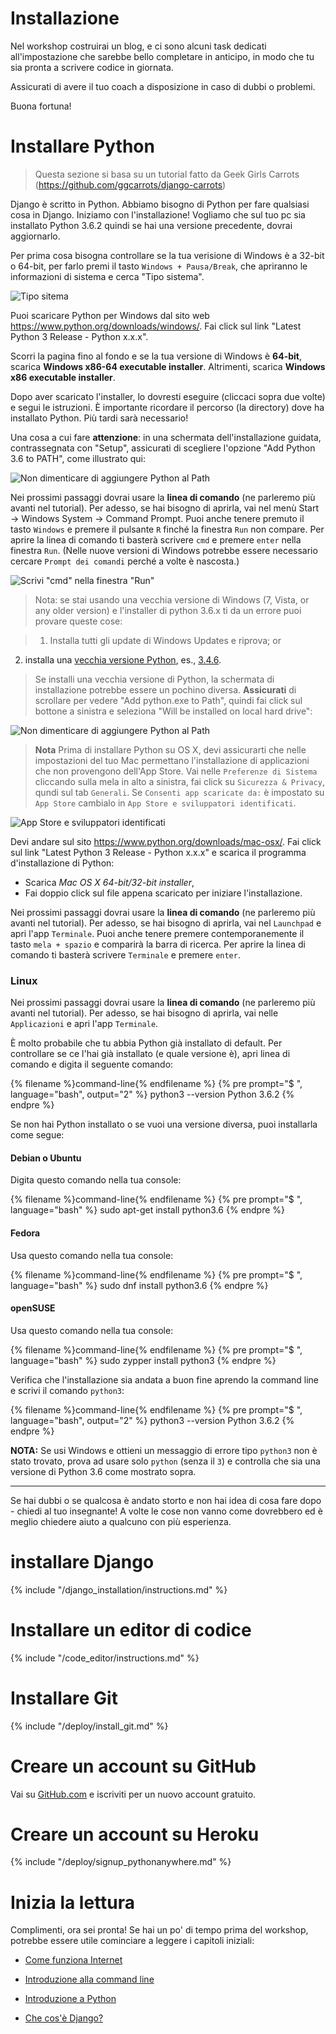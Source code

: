 # Installazione

Nel workshop costruirai un blog, e ci sono alcuni task dedicati all'impostazione che sarebbe bello completare in anticipo, in modo che tu sia pronta a scrivere codice in giornata.

Assicurati di avere il tuo coach a disposizione in caso di dubbi o problemi.

Buona fortuna!

# Installare Python

> Questa sezione si basa su un tutorial fatto da Geek Girls Carrots (https://github.com/ggcarrots/django-carrots)

Django è scritto in Python. Abbiamo bisogno di Python per fare qualsiasi cosa in Django. Iniziamo con l'installazione! Vogliamo che sul tuo pc sia installato Python 3.6.2 quindi se hai una versione precedente, dovrai aggiornarlo.

<!--sec data-title="Windows" data-id="python_windows" data-collapse=true ces-->

Per prima cosa bisogna controllare se la tua verisione di Windows è a 32-bit o 64-bit, per farlo premi il tasto `Windows + Pausa/Break`, che apriranno le informazioni di sistema e cerca "Tipo sistema". 

![Tipo sitema](/installation/images/sistemtype.jpg)

Puoi scaricare Python per Windows dal sito web https://www.python.org/downloads/windows/. Fai click sul link "Latest Python 3 Release - Python x.x.x". 

Scorri la pagina fino al fondo e se la tua versione di Windows è **64-bit**, scarica **Windows x86-64 executable installer**. Altrimenti, scarica **Windows x86 executable installer**.

Dopo aver scaricato l'installer, lo dovresti eseguire (cliccaci sopra due volte) e segui le istruzioni. È importante ricordare il percorso (la directory) dove ha installato Python. Più tardi sarà necessario!

Una cosa a cui fare **attenzione**: in una schermata dell'installazione guidata, contrassegnata con "Setup", assicurati di scegliere l'opzione "Add Python 3.6 to PATH", come illustrato qui:

![Non dimenticare di aggiungere Python al Path](./images/python-installation-options.png)

Nei prossimi passaggi dovrai usare la **linea di comando** (ne parleremo più avanti nel tutorial). Per adesso, se hai bisogno di aprirla, vai nel menù Start → Windows System → Command Prompt. Puoi anche tenere premuto il tasto `Windows` e premere il pulsante `R` finché la finestra `Run` non compare. Per aprire la linea di comando ti basterà scrivere `cmd` e premere `enter` nella finestra `Run`.
(Nelle nuove versioni di Windows potrebbe essere necessario cercare `Prompt dei comandi` perché a volte è nascosta.)

![Scrivi "cmd" nella finestra "Run"](/installation/images/windows-plus-r.png)

>Nota: se stai usando una vecchia versione di Windows (7, Vista, or any older version) e l'installer di python 3.6.x ti da un errore puoi provare queste cose:

>1. Installa tutti gli update di Windows Updates e riprova; or
2. installa una [vecchia versione Python](https://www.python.org/downloads/windows/), es., [3.4.6](https://www.python.org/downloads/release/python-346/).

>Se installi una vecchia versione di Python, la schermata di installazione potrebbe essere un pochino diversa. **Assicurati** di scrollare per vedere "Add python.exe to Path", quindi fai click sul bottone a sinistra e seleziona "Will be installed on local hard drive":

![Non dimenticare di aggiungere Python al Path](/installation/images/add_python_to_windows_path.png)

<!--endsec-->

<!--sec data-title="OS X" data-id="python_OSX"
data-collapse=true ces-->

> **Nota** Prima di installare Python su OS X, devi assicurarti che nelle impostazioni del tuo Mac permettano l'installazione di applicazioni che non provengono dell'App Store. Vai nelle `Preferenze di Sistema` cliccando sulla mela in alto a sinistra, fai click su `Sicurezza & Privacy`, qundi sul tab `Generali`. Se `Consenti app scaricate da:` è impostato su `App Store` cambialo in `App Store e sviluppatori identificati`.

![App Store e sviluppatori identificati](./images/AppStore.png)

Devi andare sul sito https://www.python.org/downloads/mac-osx/. Fai click sul link "Latest Python 3 Release - Python x.x.x" e scarica il programma d'installazione di Python:

* Scarica *Mac OS X 64-bit/32-bit installer*,
* Fai doppio click sul file appena scaricato per iniziare l'installazione.

Nei prossimi passaggi dovrai usare la **linea di comando** (ne parleremo più avanti nel tutorial). Per adesso, se hai bisogno di aprirla, vai nel `Launchpad` e apri l'app `Terminale`. Puoi anche tenere premere contemporanemente il tasto `mela + spazio` e comparirà la barra di ricerca. Per aprire la linea di comando ti basterà scrivere `Terminale` e premere `enter`.

<!--endsec-->

<!--sec data-title="Linux" data-id="python_linux"
data-collapse=true ces-->

### Linux

Nei prossimi passaggi dovrai usare la **linea di comando** (ne parleremo più avanti nel tutorial). Per adesso, se hai bisogno di aprirla, vai nelle `Applicazioni` e apri l'app `Terminale`. 

È molto probabile che tu abbia Python già installato di default. Per controllare se ce l'hai già installato (e quale versione è), apri linea di comando e digita il seguente comando:

{% filename %}command-line{% endfilename %}
{% pre prompt="$ ", language="bash", output="2" %}
python3 --version
Python 3.6.2
{% endpre %}

Se non hai Python installato o se vuoi una versione diversa, puoi installarla come segue:

#### Debian o Ubuntu

Digita questo comando nella tua console:

{% filename %}command-line{% endfilename %}
{% pre prompt="$ ", language="bash" %}
sudo apt-get install python3.6
{% endpre %}

#### Fedora

Usa questo comando nella tua console:

{% filename %}command-line{% endfilename %}
{% pre prompt="$ ", language="bash" %}
sudo dnf install python3.6
{% endpre %}

#### openSUSE

Usa questo comando nella tua console:

{% filename %}command-line{% endfilename %}
{% pre prompt="$ ", language="bash" %}
sudo zypper install python3
{% endpre %}

<!--endsec-->

Verifica che l'installazione sia andata a buon fine aprendo la command line e scrivi il comando `python3`:

{% filename %}command-line{% endfilename %}
{% pre prompt="$ ", language="bash", output="2" %}
python3 --version
Python 3.6.2
{% endpre %}

**NOTA:** Se usi Windows e ottieni un messaggio di errore tipo `python3` non è stato trovato, prova ad usare solo `python` (senza il `3`) e controlla che sia una versione di Python 3.6 come mostrato sopra.

----

Se hai dubbi o se qualcosa è andato storto e non hai idea di cosa fare dopo - chiedi al tuo insegnante! A volte le cose non vanno come dovrebbero ed è meglio chiedere aiuto a qualcuno con più esperienza.

# installare Django

{% include "/django_installation/instructions.md" %}

# Installare un editor di codice

{% include "/code_editor/instructions.md" %}

# Installare Git

{% include "/deploy/install_git.md" %}

# Creare un account su GitHub

Vai su [GitHub.com](https://www.github.com) e iscriviti per un nuovo account gratuito.

# Creare un account su Heroku

{% include "/deploy/signup_pythonanywhere.md" %}

# Inizia la lettura

Complimenti, ora sei pronta! Se hai un po' di tempo prima del workshop, potrebbe essere utile cominciare a leggere i capitoli iniziali:

  * [Come funziona Internet](../how_the_internet_works/README.md)

  * [Introduzione alla command line](../intro_to_command_line/README.md)

  * [Introduzione a Python](../python_introduction/README.md)

  * [Che cos'è Django?](../django/README.md)
